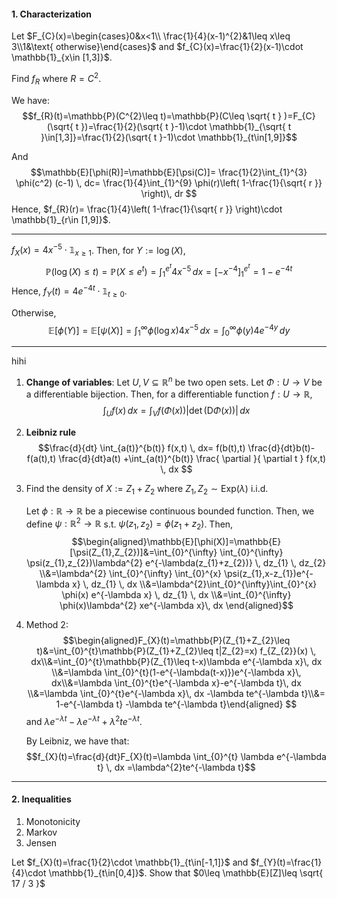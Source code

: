 #### 1. Characterization

Let $F_{C}(x)=\begin{cases}0&x<1\\ \frac{1}{4}(x-1)^{2}&1\leq x\leq 3\\1&\text{ otherwise}\end{cases}$ and $f_{C}(x)=\frac{1}{2}(x-1)\cdot \mathbb{1}_{x\in [1,3]}$.

Find $f_{R}$ where $R=C^{2}$.

We have: $$f_{R}(t)=\mathbb{P}(C^{2}\leq t)=\mathbb{P}(C\leq \sqrt{ t } )=F_{C}(\sqrt{ t })=\frac{1}{2}(\sqrt{ t }-1)\cdot \mathbb{1}_{\sqrt{ t }\in[1,3]}=\frac{1}{2}(\sqrt{ t }-1)\cdot \mathbb{1}_{t\in[1,9]}$$


And $$\mathbb{E}[\phi(R)]=\mathbb{E}[\psi(C)]= \frac{1}{2}\int_{1}^{3} \phi(c^2) (c-1) \, dc= \frac{1}{4}\int_{1}^{9} \phi(r)\left( 1-\frac{1}{\sqrt{ r }} \right)\, dr $$Hence, $f_{R}(r)= \frac{1}{4}\left( 1-\frac{1}{\sqrt{ r }} \right)\cdot \mathbb{1}_{r\in [1,9]}$.

---
$f_{X}(x)=4x^{-5}\cdot \mathbb{1}_{x\geq 1}$. Then, for $Y:= \log(X)$, $$\mathbb{P}(\log(X)\leq t)=\mathbb{P}(X\leq e^t)=\int_{1}^{e^t} 4x^{-5} \, dx=[-x^{-4}]^{e^t}_{1}=1-e^{-4t} $$Hence, $f_{Y}(t)=4e^{-4t}\cdot \mathbb{1}_{t\geq 0}$.

Otherwise, $$\mathbb{E}[\phi(Y)]=\mathbb{E}[\psi(X)]=\int_{1}^{\infty} \phi(\log x) 4x^{-5} \, dx=\int_{0}^{\infty} \phi(y) 4e^{-4y}\, dy  $$

---
hihi
1. **Change of variables**: Let $U,V\subseteq \mathbb{R}^n$ be two open sets. Let $\Phi:U\to V$ be a differentiable bijection. Then, for a differentiable function $f:U\to \mathbb{R}$, $$\int_{U}f(x) \, dx=\int_{V} f(\Phi(x))\left| \det(\text{D}\Phi(x)) \right|   \, dx  $$
   
2. **Leibniz rule**
   $$\frac{d}{dt} \int_{a(t)}^{b(t)} f(x,t) \, dx= f(b(t),t) \frac{d}{dt}b(t)-f(a(t),t) \frac{d}{dt}a(t) +\int_{a(t)}^{b(t)} \frac{ \partial  }{ \partial t } f(x,t) \, dx $$



3. Find the density of $X:=Z_{1}+Z_{2}$ where $Z_{1},Z_{2}\sim \text{Exp}(\lambda)$ i.i.d.
	
	Let $\phi:\mathbb{R}\to \mathbb{R}$ be a piecewise continuous bounded function. Then, we define $\psi:\mathbb{R}^{2}\to \mathbb{R}$ s.t. $\psi(z_{1},z_{2})=\phi(z_{1}+z_{2})$. Then, $$\begin{aligned}\mathbb{E}[\phi(X)]=\mathbb{E}[\psi(Z_{1},Z_{2})]&=\int_{0}^{\infty} \int_{0}^{\infty} \psi(z_{1},z_{2})\lambda^{2} e^{-\lambda(z_{1}+z_{2})} \, dz_{1}  \, dz_{2} \\&=\lambda^{2} \int_{0}^{\infty} \int_{0}^{x} \psi(z_{1},x-z_{1})e^{-\lambda x} \, dz_{1}  \, dx \\&=\lambda^{2}\int_{0}^{\infty}\int_{0}^{x} \phi(x) e^{-\lambda x} \, dz_{1} \, dx  \\&=\int_{0}^{\infty}  \phi(x)\lambda^{2} xe^{-\lambda x}\, dx   \end{aligned}$$
3. Method 2: $$\begin{aligned}F_{X}(t)=\mathbb{P}(Z_{1}+Z_{2}\leq t)&=\int_{0}^{t}\mathbb{P}(Z_{1}+Z_{2}\leq t|Z_{2}=x) f_{Z_{2}}(x) \, dx\\&=\int_{0}^{t}\mathbb{P}(Z_{1}\leq t-x)\lambda e^{-\lambda x}\, dx 
   \\&=\lambda \int_{0}^{t}(1-e^{-\lambda(t-x)})e^{-\lambda x}\, dx\\&=\lambda \int_{0}^{t}e^{-\lambda x}-e^{-\lambda t}\, dx \\&=\lambda \int_{0}^{t}e^{-\lambda x}\, dx -\lambda te^{-\lambda t}\\&= 1-e^{-\lambda t} -\lambda te^{-\lambda t}\end{aligned} $$and $\lambda e^{-\lambda t}-\lambda e^{-\lambda t}+\lambda^{2}t e^{-\lambda t}$.
   
   By Leibniz, we have that: $$f_{X}(t)=\frac{d}{dt}F_{X}(t)=\lambda \int_{0}^{t} \lambda e^{-\lambda t} \, dx =\lambda^{2}te^{-\lambda t}$$


---
#### 2. Inequalities
1. Monotonicity
2. Markov
3. Jensen

Let $f_{X}(t)=\frac{1}{2}\cdot \mathbb{1}_{t\in[-1,1]}$ and $f_{Y}(t)=\frac{1}{4}\cdot \mathbb{1}_{t\in[0,4]}$. Show that $0\leq \mathbb{E}[Z]\leq \sqrt{ 17 / 3 }$